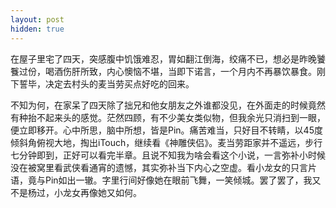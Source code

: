 ```yaml
---
layout: post
hidden: true
---
```

在屋子里宅了四天，突感腹中饥饿难忍，胃如翻江倒海，绞痛不已，想必是昨晚饕餮过份，喝酒伤肝所致，内心懊恼不堪，当即下诺言，一个月内不再暴饮暴食。刚下誓毕，决定去村头的麦当劳买点好吃的回来。

不知为何，在家呆了四天除了拙兄和他女朋友之外谁都没见，在外面走的时候竟然有种抬不起来头的感觉。茫然四顾，有不少美女类似物，但我余光只消扫到一眼，便立即移开。心中所思，脑中所想，皆是Pin。痛苦难当，只好目不转睛，以45度倾斜角俯视大地，掏出iTouch，继续看《神雕侠侣》。麦当劳距家并不遥远，步行七分钟即到，正好可以看完半章。且说不知我为啥会看这个小说，一言弥补小时候没在被窝里看武侠看通宵的遗憾，其实弥补当下内心之空虚。看小龙女的只言片语，竟与Pin如出一辙。字里行间好像她在眼前飞舞，一笑倾城。罢了罢了，我又不是杨过，小龙女再像她又如何。